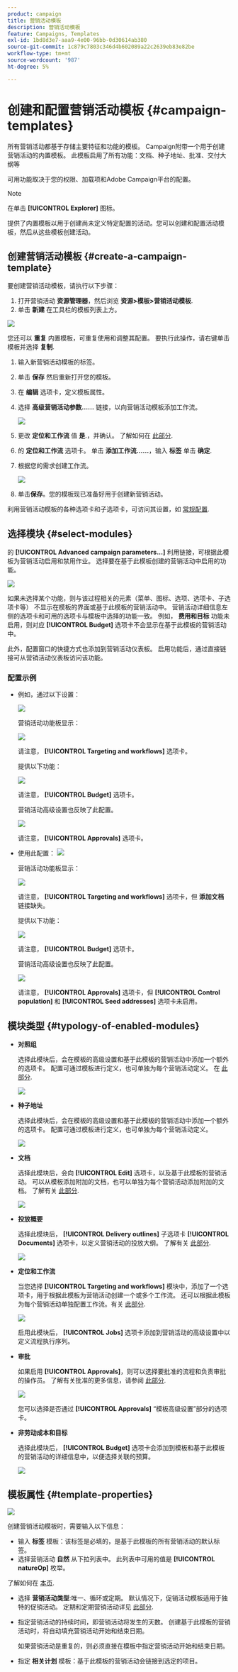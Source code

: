 ```yaml
---
product: campaign
title: 营销活动模板
description: 营销活动模板
feature: Campaigns, Templates
exl-id: 1bd8d3e7-aaa9-4e00-96bb-0d30614ab380
source-git-commit: 1c879c7803c346d4b602089a22c2639eb83e82be
workflow-type: tm+mt
source-wordcount: '987'
ht-degree: 5%

---
```


# 创建和配置营销活动模板 {#campaign-templates}

所有营销活动都基于存储主要特征和功能的模板。 Campaign附带一个用于创建营销活动的内置模板。 此模板启用了所有功能：文档、种子地址、批准、交付大纲等

可用功能取决于您的权限、加载项和Adobe Campaign平台的配置。


>[!NOTE]
>
>在单击 **[!UICONTROL Explorer]** 图标。

提供了内置模板以用于创建尚未定义特定配置的活动。您可以创建和配置活动模板，然后从这些模板创建活动。

## 创建营销活动模板 {#create-a-campaign-template}

要创建营销活动模板，请执行以下步骤：

1. 打开营销活动 **资源管理器**，然后浏览 **资源>模板>营销活动模板**.
1. 单击 **新建** 在工具栏的模板列表上方。

![](assets/campaign-template-node.png)

您还可以 **重复** 内置模板，可重复使用和调整其配置。 要执行此操作，请右键单击模板并选择 **复制**.

1. 输入新营销活动模板的标签。
1. 单击 **保存** 然后重新打开您的模板。
1. 在 **编辑** 选项卡，定义模板属性。
1. 选择 **高级营销活动参数……** 链接，以向营销活动模板添加工作流。

   ![](assets/campaign-template-parameters.png)

1. 更改 **定位和工作流** 值 **是**.，并确认。 了解如何在 [此部分](#typology-of-enabled-modules).
1. 的 **定位和工作流** 选项卡。 单击 **添加工作流……**，输入 **标签** 单击 **确定**.
1. 根据您的需求创建工作流。

   ![](assets/campaign-template-create-wf.png)

1. 单击&#x200B;**保存**。您的模板现已准备好用于创建新营销活动。

利用营销活动模板的各种选项卡和子选项卡，可访问其设置，如 [常规配置](#general-configuration).

## 选择模块 {#select-modules}

的 **[!UICONTROL Advanced campaign parameters...]** 利用链接，可根据此模板为营销活动启用和禁用作业。 选择要在基于此模板创建的营销活动中启用的功能。

![](assets/campaign-template-select-modules.png)

如果未选择某个功能，则与该过程相关的元素（菜单、图标、选项、选项卡、子选项卡等） 不显示在模板的界面或基于此模板的营销活动中。 营销活动详细信息左侧的选项卡和可用的选项卡与模板中选择的功能一致。 例如， **费用和目标** 功能未启用，则对应 **[!UICONTROL Budget]** 选项卡不会显示在基于此模板的营销活动中。

此外，配置窗口的快捷方式也添加到营销活动仪表板。 启用功能后，通过直接链接可从营销活动仪表板访问该功能。

### 配置示例

* 例如，通过以下设置：

   ![](assets/campaign-template-select-functionalities.png)

   营销活动功能板显示：

   ![](assets/campaign-template-dashboard-sample-1.png)

   请注意， **[!UICONTROL Targeting and workflows]** 选项卡。

   提供以下功能：

   ![](assets/campaign-template-edit-sample-1.png)

   请注意， **[!UICONTROL Budget]** 选项卡。

   营销活动高级设置也反映了此配置。

   ![](assets/campaign-template-parameters-sample-1.png)

   请注意， **[!UICONTROL Approvals]** 选项卡。

* 使用此配置：
   ![](assets/campaign-template-dashboard-sample-2.png)

   营销活动功能板显示：

   ![](assets/campaign-template-select-functionalities-2.png)

   请注意， **[!UICONTROL Targeting and workflows]** 选项卡，但 **添加文档** 链接缺失。

   提供以下功能：

   ![](assets/campaign-template-edit-sample-2.png)

   请注意， **[!UICONTROL Budget]** 选项卡。

   营销活动高级设置也反映了此配置。

   ![](assets/campaign-template-parameters-sample-2.png)

   请注意， **[!UICONTROL Approvals]** 选项卡，但 **[!UICONTROL Control population]** 和 **[!UICONTROL Seed addresses]** 选项卡未启用。


## 模块类型 {#typology-of-enabled-modules}

* **对照组**

   选择此模块后，会在模板的高级设置和基于此模板的营销活动中添加一个额外的选项卡。 配置可通过模板进行定义，也可单独为每个营销活动定义。 在 [此部分](marketing-campaign-deliveries.md#defining-a-control-group).

   ![](assets/template-activate-1.png)


* **种子地址**

   选择此模块后，会在模板的高级设置和基于此模板的营销活动中添加一个额外的选项卡。 配置可通过模板进行定义，也可单独为每个营销活动定义。

   ![](assets/template-activate-2.png)

* **文档**

   选择此模块后，会向 **[!UICONTROL Edit]** 选项卡，以及基于此模板的营销活动。 可以从模板添加附加的文档，也可以单独为每个营销活动添加附加的文档。 了解有关 [此部分](marketing-campaign-deliveries.md#manage-associated-documents).

   ![](assets/template-activate-3.png)

* **投放概要**

   选择此模块后， **[!UICONTROL Delivery outlines]** 子选项卡 **[!UICONTROL Documents]** 选项卡，以定义营销活动的投放大纲。 了解有关 [此部分](marketing-campaign-assets.md#delivery-outlines).

   ![](assets/template-activate-4.png)

* **定位和工作流**

   当您选择 **[!UICONTROL Targeting and workflows]** 模块中，添加了一个选项卡，用于根据此模板为营销活动创建一个或多个工作流。 还可以根据此模板为每个营销活动单独配置工作流。有关 [此部分](marketing-campaign-deliveries.md#build-the-main-target-in-a-workflow).

   ![](assets/template-activate-5.png)

   启用此模块后， **[!UICONTROL Jobs]** 选项卡添加到营销活动的高级设置中以定义流程执行序列。

* **审批**

   如果启用 **[!UICONTROL Approvals]**，则可以选择要批准的流程和负责审批的操作员。 了解有关批准的更多信息，请参阅 [此部分](marketing-campaign-approval.md#select-reviewers).

   ![](assets/template-activate-6.png)

   您可以选择是否通过 **[!UICONTROL Approvals]** “模板高级设置”部分的选项卡。

* **非劳动成本和目标**

   选择此模块后， **[!UICONTROL Budget]** 选项卡会添加到模板和基于此模板的营销活动的详细信息中，以便选择关联的预算。

   ![](assets/template-activate-7.png)


## 模板属性 {#template-properties}

![](assets/template-op-type.png)

创建营销活动模板时，需要输入以下信息：

* 输入 **标签** 模板：该标签是必填的，是基于此模板的所有营销活动的默认标签。
* 选择营销活动 **自然** 从下拉列表中。 此列表中可用的值是 **[!UICONTROL natureOp]** 枚举。

了解如何在 [本页](../../v8/config/ui-settings.md#enumerations).


* 选择 **营销活动类型**:唯一、循环或定期。 默认情况下，促销活动模板适用于独特的促销活动。 定期和定期营销活动详见 [此部分](recurring-periodic-campaigns.md).
* 指定营销活动的持续时间，即营销活动将发生的天数。 创建基于此模板的营销活动时，将自动填充营销活动开始和结束日期。

   如果营销活动是重复的，则必须直接在模板中指定营销活动开始和结束日期。

* 指定 **相关计划** 模板：基于此模板的营销活动会链接到选定的项目。

<!--
## Track campaign execution{#campaign-reverse-scheduling}

You can create a schedule for a campaign and track accomplishments, for instance to prepare an event schedule for a specific date. Campaign templates now let you calculate the start date of a task based on the end date of a campaign.


In the task configuration box, go to the **[!UICONTROL Implementation schedule]** area and check the **[!UICONTROL The start date is calculated based on the campaign end date]** box. (Here, "start date" is the task start date). Go to the **[!UICONTROL Start]** field and enter an interval: the task will start this long before the campaign end date. If you enter a period which is longer than the campaign is set to last, the task will begin before the campaign.

![](assets/mrm_task_in_template_start_date.png)

When you create a campaign using this template, the task start date will be calculated automatically. However, you can always change it later.-->
